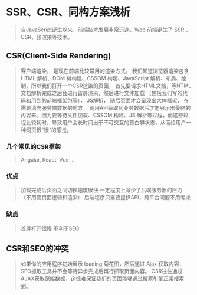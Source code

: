 # SSR、CSR、同构方案浅析
> 自JavaScript诞生以来，前端技术发展非常迅速。Web 前端诞生了 SSR 、CSR、预渲染等技术。

## CSR(Client-Side Rendering)
> 客户端渲染， 是现在前端比较常用的渲染方式。 
> 我们知道浏览器渲染包含 HTML 解析、DOM 树构建、CSSOM 构建、JavaScript 解析、布局、绘制，所以我们打开一个CSR渲染的页面，
首先要请求HTML文档，等HTML文档解析完成之后会进行首屏渲染，然后进行文件加载 （包括我们写的代码和用到的前端框架包等）， JS解析， 随后页面才会呈现出大体框架， 在需要填充服务端数据的地方， 调用API获取到业务数据后才能展示出最终的内容来。因为要等待文件加载、CSSOM 构建、JS 解析等过程，而这些过程比较耗时，导致用户会长时间出于不可交互的首白屏状态，从而给用户一种网页很“慢”的感觉。
### 几个常见的CSR框架
> Angular, React, Vue ...
### 优点
> 加载完成后页面之间切换速度很快
> 一定程度上减少了后端服务器的压力（不用管页面逻辑和渲染）
> 后端程序只需要提供API，跨平台问题不用考虑
### 缺点
> 首屏打开很慢
> 不利于SEO

## CSR和SEO的冲突
> 如果你的应用程序初始展示 loading 菊花图，然后通过 Ajax 获取内容，SEO抓取工具并不会等待异步完成后再行抓取页面内容。
> CSR往往通过AJAX获取原始数据，这很难保证我们的页面能够通过搜索引擎正常搜索到。